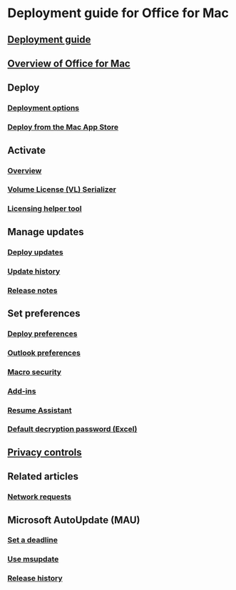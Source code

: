 # Deployment guide for Office for Mac

## [Deployment guide](deployment-guide-for-office-for-mac.md)
## [Overview of Office for Mac](overview.md)

## Deploy
### [Deployment options](deployment-options-for-office-for-mac.md)
### [Deploy from the Mac App Store](deploy-mac-app-store.md)

## Activate
### [Overview](overview-of-activation-for-office-for-mac.md)
### [Volume License (VL) Serializer](volume-license-serializer.md)
### [Licensing helper tool](licensing-helper-tool.md)

## Manage updates
### [Deploy updates](deploy-updates-for-office-for-mac.md)
### [Update history](/officeupdates/update-history-office-for-mac)
### [Release notes](/officeupdates/release-notes-office-for-mac)

## Set preferences
### [Deploy preferences](deploy-preferences-for-office-for-mac.md)
### [Outlook preferences](preferences-outlook.md)
### [Macro security](set-preference-macro-security-office-for-mac.md)
### [Add-ins](preferences-add-ins.md)
### [Resume Assistant](set-preference-resume-assistant-word.md)
### [Default decryption password (Excel)](set-preference-default-password-excel.md)

## [Privacy controls](../privacy/mac-privacy-preferences.md)

## Related articles
### [Network requests](/microsoft-365/enterprise/network-requests-in-office-2016-for-mac)

## Microsoft AutoUpdate (MAU)
### [Set a deadline](mau-deadline.md)
### [Use msupdate](update-office-for-mac-using-msupdate.md)
### [Release history](/officeupdates/release-history-microsoft-autoupdate)